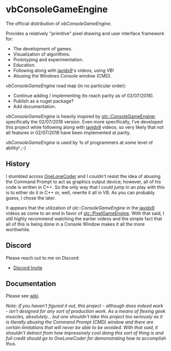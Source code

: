 # vbConsoleGameEngine

The official distribution of *vbConsoleGameEngine*.

Provides a relatively "primitive" pixel drawing and user interface framework for:

- The development of games.
- Visualization of algorithms.
- Prototyping and experimentation.
- Education.
- Following along with [javidx9](https://www.youtube.com/@javidx9)'s videos, using VB!
- Abusing the Windows Console window (CMD).

*vbConsoleGameEngine* road map (in no particular order):

- Continue adding / implementing (to reach parity as of 02/07/2018).
- Publish as a nuget package?
- Add documentation.

*vbConsoleGameEngine* is heavily inspired by [olc::ConsoleGameEngine](https://github.com/OneLoneCoder); specifically the 02/07/2018 version. Even more specifically, I've developed this project while following along with [javidx9](https://www.youtube.com/@javidx9) videos; so very likely that not all features in 02/07/2018 have been implemented at parity.

*vbConsoleGameEngine* is used by 1s of programmers at *some* level of ability! ;-)

## History

I stumbled across [OneLoneCoder](https://github.com/OneLoneCoder) and I couldn't resist the idea of abusing the Command Prompt to act as graphics output device; however, all of his code is written in C++. So the only way that I could jump in an play with this is to either do it in C++ or, well, rewrite it all in VB. As you can probably guess, I chose the later.

It appears that the utilization of *olc::ConsoleGameEngine* in the [javidx9](https://www.youtube.com/@javidx9) videos as come to an end in favor of [olc::PixelGameEngine](https://github.com/OneLoneCoder/olcPixelGameEngine). With that said, I still highly recommend watching the earlier videos and the simple fact that all of this is being done in a Console Window makes it all the more worthwhile.

## Discord

Please reach out to me on Discord:

- [Discord Invite](https://discord.gg/Y8EH5fF6WG)

## Documentation

Please see [wiki](https://github.com/DualBrain/vbConsoleGameEngine/wiki).

*Note: If you haven't figured it out, this project - although does indeed work - isn't designed for any sort of production work. As a means of flexing geek muscles, absolutely... but one shouldn't take this project too seriously as it is literally abusing the Command Prompt (CMD) window and there are certain limitations that will never be able to be avoided. With that said, it shouldn't detract from how impressively cool doing this sort of thing is and full credit should go to OneLoneCoder for demonstrating how to accomplish thus.*
